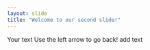 ```yaml
---
layout: slide
title: "Welcome to our second slide!"
---
```

Your text
Use the left arrow to go back!
add text
